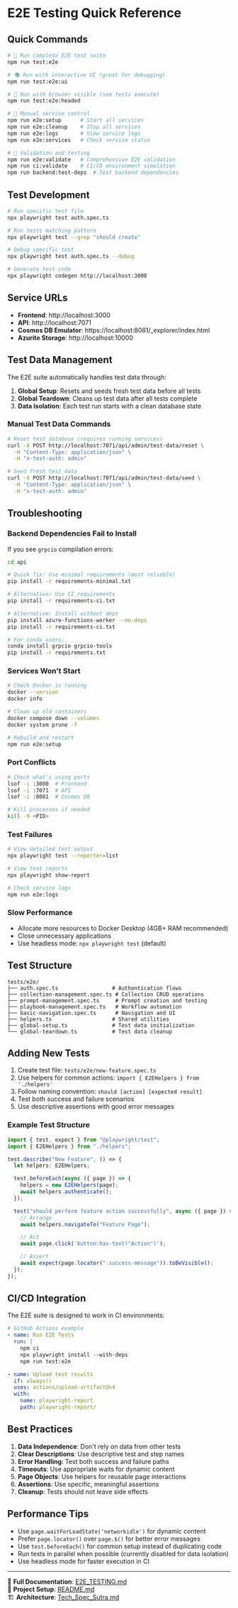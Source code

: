 # E2E Testing Quick Reference

## Quick Commands

```bash
# 🚀 Run complete E2E test suite
npm run test:e2e

# 🎭 Run with interactive UI (great for debugging)
npm run test:e2e:ui

# 👀 Run with browser visible (see tests execute)
npm run test:e2e:headed

# 🔧 Manual service control
npm run e2e:setup      # Start all services
npm run e2e:cleanup    # Stop all services
npm run e2e:logs       # View service logs
npm run e2e:services   # Check service status

# 🔬 Validation and testing
npm run e2e:validate   # Comprehensive E2E validation
npm run ci:validate    # CI/CD environment simulation
npm run backend:test-deps  # Test backend dependencies
```

## Test Development

```bash
# Run specific test file
npx playwright test auth.spec.ts

# Run tests matching pattern
npx playwright test --grep "should create"

# Debug specific test
npx playwright test auth.spec.ts --debug

# Generate test code
npx playwright codegen http://localhost:3000
```

## Service URLs

- **Frontend**: http://localhost:3000
- **API**: http://localhost:7071
- **Cosmos DB Emulator**: https://localhost:8081/\_explorer/index.html
- **Azurite Storage**: http://localhost:10000

## Test Data Management

The E2E suite automatically handles test data through:

1. **Global Setup**: Resets and seeds fresh test data before all tests
2. **Global Teardown**: Cleans up test data after all tests complete
3. **Data Isolation**: Each test run starts with a clean database state

### Manual Test Data Commands

```bash
# Reset test database (requires running services)
curl -X POST http://localhost:7071/api/admin/test-data/reset \
  -H "Content-Type: application/json" \
  -H "x-test-auth: admin"

# Seed fresh test data
curl -X POST http://localhost:7071/api/admin/test-data/seed \
  -H "Content-Type: application/json" \
  -H "x-test-auth: admin"
```

## Troubleshooting

### Backend Dependencies Fail to Install

If you see `grpcio` compilation errors:

```bash
cd api

# Quick fix: Use minimal requirements (most reliable)
pip install -r requirements-minimal.txt

# Alternative: Use CI requirements
pip install -r requirements-ci.txt

# Alternative: Install without deps
pip install azure-functions-worker --no-deps
pip install -r requirements-ci.txt

# For conda users:
conda install grpcio grpcio-tools
pip install -r requirements.txt
```

### Services Won't Start

```bash
# Check Docker is running
docker --version
docker info

# Clean up old containers
docker compose down --volumes
docker system prune -f

# Rebuild and restart
npm run e2e:setup
```

### Port Conflicts

```bash
# Check what's using ports
lsof -i :3000  # Frontend
lsof -i :7071  # API
lsof -i :8081  # Cosmos DB

# Kill processes if needed
kill -9 <PID>
```

### Test Failures

```bash
# View detailed test output
npx playwright test --reporter=list

# View test reports
npx playwright show-report

# Check service logs
npm run e2e:logs
```

### Slow Performance

- Allocate more resources to Docker Desktop (4GB+ RAM recommended)
- Close unnecessary applications
- Use headless mode: `npx playwright test` (default)

## Test Structure

```
tests/e2e/
├── auth.spec.ts                 # Authentication flows
├── collection-management.spec.ts # Collection CRUD operations
├── prompt-management.spec.ts     # Prompt creation and testing
├── playbook-management.spec.ts   # Workflow automation
├── basic-navigation.spec.ts      # Navigation and UI
├── helpers.ts                   # Shared utilities
├── global-setup.ts              # Test data initialization
└── global-teardown.ts           # Test data cleanup
```

## Adding New Tests

1. Create test file: `tests/e2e/new-feature.spec.ts`
2. Use helpers for common actions: `import { E2EHelpers } from './helpers'`
3. Follow naming convention: `should [action] [expected result]`
4. Test both success and failure scenarios
5. Use descriptive assertions with good error messages

### Example Test Structure

```typescript
import { test, expect } from "@playwright/test";
import { E2EHelpers } from "./helpers";

test.describe("New Feature", () => {
  let helpers: E2EHelpers;

  test.beforeEach(async ({ page }) => {
    helpers = new E2EHelpers(page);
    await helpers.authenticate();
  });

  test("should perform feature action successfully", async ({ page }) => {
    // Arrange
    await helpers.navigateTo("Feature Page");

    // Act
    await page.click('button:has-text("Action")');

    // Assert
    await expect(page.locator(".success-message")).toBeVisible();
  });
});
```

## CI/CD Integration

The E2E suite is designed to work in CI environments:

```yaml
# GitHub Actions example
- name: Run E2E Tests
  run: |
    npm ci
    npx playwright install --with-deps
    npm run test:e2e

- name: Upload test results
  if: always()
  uses: actions/upload-artifact@v4
  with:
    name: playwright-report
    path: playwright-report/
```

## Best Practices

1. **Data Independence**: Don't rely on data from other tests
2. **Clear Descriptions**: Use descriptive test and step names
3. **Error Handling**: Test both success and failure paths
4. **Timeouts**: Use appropriate waits for dynamic content
5. **Page Objects**: Use helpers for reusable page interactions
6. **Assertions**: Use specific, meaningful assertions
7. **Cleanup**: Tests should not leave side effects

## Performance Tips

- Use `page.waitForLoadState('networkidle')` for dynamic content
- Prefer `page.locator()` over `page.$()` for better error messages
- Use `test.beforeEach()` for common setup instead of duplicating code
- Run tests in parallel when possible (currently disabled for data isolation)
- Use headless mode for faster execution in CI

---

📖 **Full Documentation**: [E2E_TESTING.md](./E2E_TESTING.md)  
🔧 **Project Setup**: [README.md](./README.md)  
🏗️ **Architecture**: [Tech_Spec_Sutra.md](./docs/Tech_Spec_Sutra.md)
